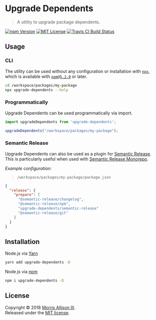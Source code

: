 # Upgrade Dependents

> A utility to upgrade package dependents.

[![npm Version][badge-npm]][npm]
[![MIT License][badge-license]][license]
[![Travis CI Build Status][badge-travis]][travis]

[badge-license]: https://img.shields.io/badge/license-MIT-blue.svg?style=flat-square
[badge-npm]: https://img.shields.io/npm/v/upgrade-dependents.svg?style=flat-square
[badge-travis]: https://img.shields.io/travis/morrisallison/upgrade-dependents.svg?style=flat-square
[license]: https://github.com/morrisallison/upgrade-dependents/raw/master/LICENSE
[npm]: https://www.npmjs.com/package/upgrade-dependents
[travis]: https://travis-ci.org/morrisallison/upgrade-dependents

## Usage

### CLI

The utility can be used without any configuration or installation with [`npx`][npx], which is available with [`npm@5.2.0`][npm@5.2.0] or later.

```bash
cd /workspace/packages/my-package
npx upgrade-dependents --help
```

[npx]: https://github.com/zkat/npx
[npm@5.2.0]: https://github.com/npm/npm/releases/tag/v5.2.0

### Programmatically

Upgrade Dependents can be used programmatically via import.

```javascript
import upgradeDependents from 'upgrade-dependents';

upgradeDependents("/workspace/packages/my-package");
```

### Semantic Release

Upgrade Dependents can also be used as a plugin for [Semantic Release][]. This is particularly useful when used with [Semantic Release Monorepo][].

[Semantic Release]: https://github.com/semantic-release/semantic-release
[Semantic Release Monorepo]: https://github.com/Updater/semantic-release-monorepo

_Example configuration:_

> `/workspace/packages/my-package/package.json`

```json
{
  "release": {
    "prepare": [
      "@semantic-release/changelog",
      "@semantic-release/npm",
      "upgrade-dependents/semantic-release"
      "@semantic-release/git"
    ]
  }
}
```

## Installation

Node.js via [Yarn](https://yarnpkg.com/)

```bash
yarn add upgrade-dependents -D
```

Node.js via [npm](https://www.npmjs.com/)

```bash
npm i upgrade-dependents -D
```

## License

Copyright &copy; 2018 [Morris Allison III](http://morris.xyz).
<br>Released under the [MIT license][license].

